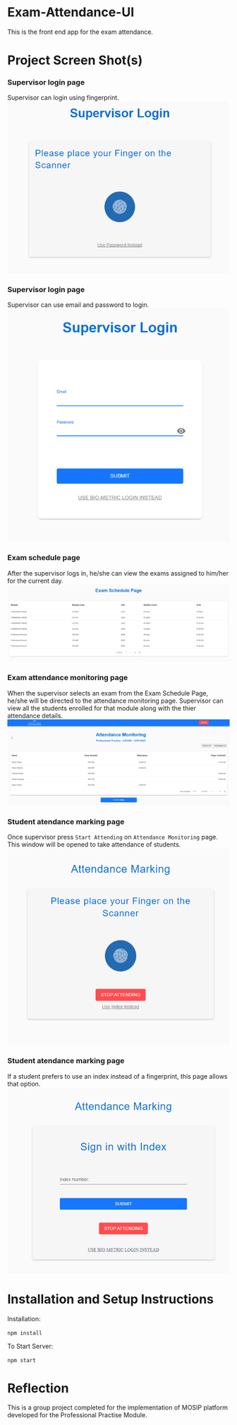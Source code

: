 # Exam-Attendance-UI

This is the front end app for the exam attendance.

# Project Screen Shot(s)

### Supervisor login page

Supervisor can login using fingerprint.
![Alt text](./src/images/image.png)

### Supervisor login page

Supervisor can use email and password to login.
![Alt text](./src/images/image-1.png)

### Exam schedule page

After the supervisor logs in, he/she can view the exams assigned to him/her for the current day.
![Alt text](./src/images/image-2.png)

### Exam attendance monitoring page

When the supervisor selects an exam from the Exam Schedule Page, he/she will be directed to the attendance monitoring page. Supervisor can view all the students enrolled for that module along with the thier attendance details.
![Alt text](./src/images/image-3.png)

### Student atendance marking page

Once supervisor press `Start Attending` on `Attendance Monitoring` page. This window will be opened to take attendance of students.
![Alt text](./src/images/image-4.png)

### Student atendance marking page

If a student prefers to use an index instead of a fingerprint, this page allows that option.
![Alt text](./src/images/image-5.png)

# Installation and Setup Instructions

Installation:

`npm install`

To Start Server:

`npm start`

# Reflection

This is a group project completed for the implementation of MOSIP platform developed for the Professional Practise Module.
